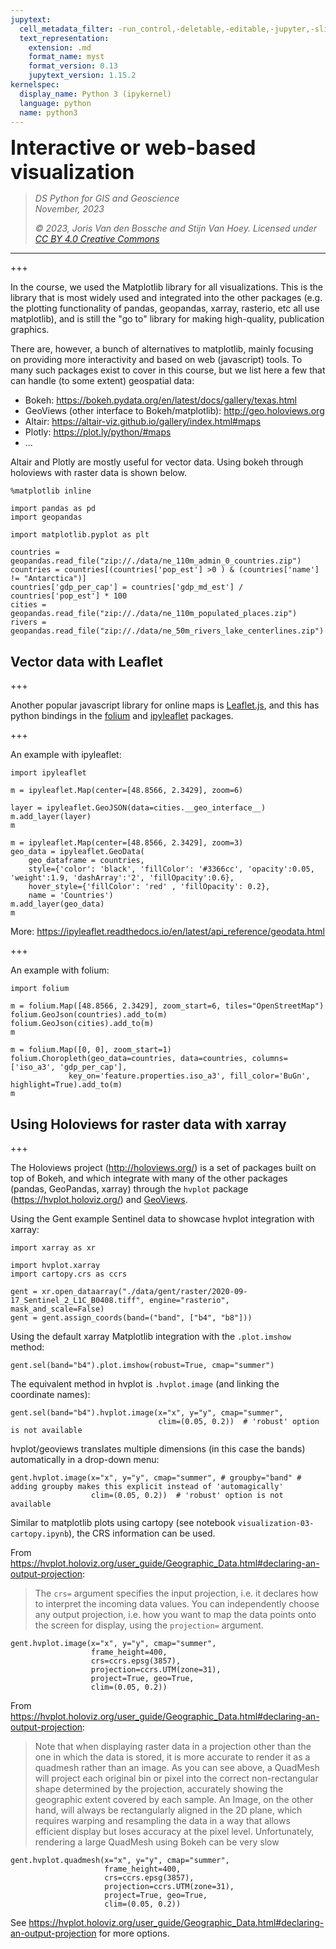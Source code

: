 ```yaml
---
jupytext:
  cell_metadata_filter: -run_control,-deletable,-editable,-jupyter,-slideshow
  text_representation:
    extension: .md
    format_name: myst
    format_version: 0.13
    jupytext_version: 1.15.2
kernelspec:
  display_name: Python 3 (ipykernel)
  language: python
  name: python3
---
```


<p><font size="6"><b>Interactive or web-based visualization</b></font></p>


> *DS Python for GIS and Geoscience*  
> *November, 2023*
>
> *© 2023, Joris Van den Bossche and Stijn Van Hoey. Licensed under [CC BY 4.0 Creative Commons](https://creativecommons.org/licenses/by/4.0/)*

---

+++

In the course, we used the Matplotlib library for all visualizations. This is the library that is most widely used and integrated into the other packages (e.g. the plotting functionality of pandas, geopandas, xarray, rasterio, etc all use matplotlib), and is still the "go to" library for making high-quality, publication graphics. 

There are, however, a bunch of alternatives to matplotlib, mainly focusing on providing more interactivity and based on web (javascript) tools. To many such packages exist to cover in this course, but we list here a few that can handle (to some extent) geospatial data:

- Bokeh: https://bokeh.pydata.org/en/latest/docs/gallery/texas.html
- GeoViews (other interface to Bokeh/matplotlib): http://geo.holoviews.org
- Altair: https://altair-viz.github.io/gallery/index.html#maps
- Plotly: https://plot.ly/python/#maps
- ...


Altair and Plotly are mostly useful for vector data. Using bokeh through holoviews with raster data is shown below.

```{code-cell} ipython3
%matplotlib inline

import pandas as pd
import geopandas

import matplotlib.pyplot as plt
```

```{code-cell} ipython3
countries = geopandas.read_file("zip://./data/ne_110m_admin_0_countries.zip")
countries = countries[(countries['pop_est'] >0 ) & (countries['name'] != "Antarctica")]
countries['gdp_per_cap'] = countries['gdp_md_est'] / countries['pop_est'] * 100
cities = geopandas.read_file("zip://./data/ne_110m_populated_places.zip")
rivers = geopandas.read_file("zip://./data/ne_50m_rivers_lake_centerlines.zip")
```

## Vector data with Leaflet

+++

Another popular javascript library for online maps is [Leaflet.js](https://leafletjs.com/), and this has python bindings in the [folium](https://github.com/python-visualization/folium) and [ipyleaflet](https://github.com/jupyter-widgets/ipyleaflet) packages.

+++

An example with ipyleaflet:

```{code-cell} ipython3
import ipyleaflet
```

```{code-cell} ipython3
m = ipyleaflet.Map(center=[48.8566, 2.3429], zoom=6)

layer = ipyleaflet.GeoJSON(data=cities.__geo_interface__)
m.add_layer(layer)
m
```

```{code-cell} ipython3
m = ipyleaflet.Map(center=[48.8566, 2.3429], zoom=3)
geo_data = ipyleaflet.GeoData(
    geo_dataframe = countries,
    style={'color': 'black', 'fillColor': '#3366cc', 'opacity':0.05, 'weight':1.9, 'dashArray':'2', 'fillOpacity':0.6},
    hover_style={'fillColor': 'red' , 'fillOpacity': 0.2},
    name = 'Countries')
m.add_layer(geo_data)
m
```

More: https://ipyleaflet.readthedocs.io/en/latest/api_reference/geodata.html

+++

An example with folium:

```{code-cell} ipython3
import folium
```

```{code-cell} ipython3
m = folium.Map([48.8566, 2.3429], zoom_start=6, tiles="OpenStreetMap")
folium.GeoJson(countries).add_to(m)
folium.GeoJson(cities).add_to(m)
m
```

```{code-cell} ipython3
m = folium.Map([0, 0], zoom_start=1)
folium.Choropleth(geo_data=countries, data=countries, columns=['iso_a3', 'gdp_per_cap'],
             key_on='feature.properties.iso_a3', fill_color='BuGn', highlight=True).add_to(m)
m
```

## Using Holoviews for raster data with xarray

+++

The Holoviews project (http://holoviews.org/) is a set of packages built on top of Bokeh, and which integrate with many of the other packages (pandas, GeoPandas, xarray) through the `hvplot` package (https://hvplot.holoviz.org/) and [GeoViews](https://geoviews.org/).

Using the Gent example Sentinel data to showcase hvplot integration with xarray:

```{code-cell} ipython3
import xarray as xr

import hvplot.xarray
import cartopy.crs as ccrs
```

```{code-cell} ipython3
gent = xr.open_dataarray("./data/gent/raster/2020-09-17_Sentinel_2_L1C_B0408.tiff", engine="rasterio", mask_and_scale=False)
gent = gent.assign_coords(band=("band", ["b4", "b8"]))
```

Using the default xarray Matplotlib integration with the `.plot.imshow` method:

```{code-cell} ipython3
gent.sel(band="b4").plot.imshow(robust=True, cmap="summer")
```

The equivalent method in hvplot is `.hvplot.image` (and linking the coordinate names):

```{code-cell} ipython3
gent.sel(band="b4").hvplot.image(x="x", y="y", cmap="summer", 
                                 clim=(0.05, 0.2))  # 'robust' option is not available
```

hvplot/geoviews translates multiple dimensions (in this case the bands) automatically in a drop-down menu:

```{code-cell} ipython3
gent.hvplot.image(x="x", y="y", cmap="summer", # groupby="band" # adding groupby makes this explicit instead of 'automagically'
                  clim=(0.05, 0.2))  # 'robust' option is not available
```

Similar to matplotlib plots using cartopy (see notebook `visualization-03-cartopy.ipynb`), the CRS information can be used.

From https://hvplot.holoviz.org/user_guide/Geographic_Data.html#declaring-an-output-projection:

> The `crs=` argument specifies the input projection, i.e. it declares how to interpret the incoming data values. You can independently choose any output projection, i.e. how you want to map the data points onto the screen for display, using the `projection=` argument.

```{code-cell} ipython3
gent.hvplot.image(x="x", y="y", cmap="summer", 
                  frame_height=400, 
                  crs=ccrs.epsg(3857),
                  projection=ccrs.UTM(zone=31), 
                  project=True, geo=True,
                  clim=(0.05, 0.2))
```

From https://hvplot.holoviz.org/user_guide/Geographic_Data.html#declaring-an-output-projection:

> Note that when displaying raster data in a projection other than the one in which the data is stored, it is more accurate to render it as a quadmesh rather than an image. As you can see above, a QuadMesh will project each original bin or pixel into the correct non-rectangular shape determined by the projection, accurately showing the geographic extent covered by each sample. An Image, on the other hand, will always be rectangularly aligned in the 2D plane, which requires warping and resampling the data in a way that allows efficient display but loses accuracy at the pixel level. Unfortunately, rendering a large QuadMesh using Bokeh can be very slow

```{code-cell} ipython3
gent.hvplot.quadmesh(x="x", y="y", cmap="summer", 
                     frame_height=400, 
                     crs=ccrs.epsg(3857), 
                     projection=ccrs.UTM(zone=31), 
                     project=True, geo=True,
                     clim=(0.05, 0.2))
```

See https://hvplot.holoviz.org/user_guide/Geographic_Data.html#declaring-an-output-projection for more options.

```{code-cell} ipython3

```
